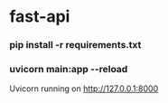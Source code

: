 # fast-api


### pip install -r requirements.txt

### uvicorn main:app --reload

Uvicorn running on http://127.0.0.1:8000
